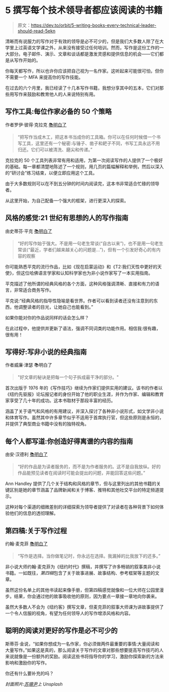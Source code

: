# 5 撰写每个技术领导者都应该阅读的书籍

> 原文：<https://dev.to/orbit/5-writing-books-every-technical-leader-should-read-5ekn>

清晰而有说服力的写作对于有效的领导是必不可少的，但是我们大多数人除了在大学里上过英语文学课之外，从来没有接受过任何培训。然而，写作是这份工作的一大部分。电子邮件、演示、文章和谈话都是激发灵感和提供信息的机会——它们都是从写作开始的。

你每天都写作，所以也许你应该把自己视为一名作家。这听起来可能很可怕，但你不需要一个 MFA 来提高你的写作技能。

在过去的六个月里，我已经读了十几本写作书籍，我想分享其中的五本，它们对那些用写作来鼓励和教育他人的人来说特别有用。

## 写作工具:每位作家必备的 50 个策略

作者罗伊·彼得·克拉克
[📚明白了](https://www.amazon.com/Writing-Tools-Essential-Strategies-Writer-ebook-dp-B000SEIW9E/dp/B000SEIW9E/)

> “把写作当成木工，把这本书当成你的工具箱。你可以在任何时候借一个书写工具，这里还有一个秘密:与锤子、凿子和耙子不同，书写工具永远不用归还。它们可以被清洗、磨尖和传递。”

克拉克的 50 个工具列表非常有用和适用，为第一次阅读写作的人提供了一个极好的基础。每一章都清楚地陈述了一个规则，用几页的篇幅解释和举例，然后以深入的“研讨会”练习结束，以便立即应用这个工具。

由于大多数规则可以在不到五分钟的时间内阅读完，这本书非常适合忙碌的领导者。

从这里开始，为自己配备一个强大的框架，进行更深入的探索。

## 风格的感觉:21 世纪有思想的人的写作指南

由史蒂芬·平克
[📚明白了](https://www.amazon.com/Sense-Style-Thinking-Persons-Writing-ebook/dp/B00INIYG74/)

> “好的写作始于强大。不是用一句老生常谈(“自古以来”)，也不是用一句老生常谈(“最近，学者们越来越关心的问题是...”)，但有一个引发好奇心的有内容的观察

你可能熟悉平克的流行作品，比如《现在启蒙运动》和《T2:我们天性中更好的天使》，但这位哈佛语言学家和认知科学家也为非小说作家写了一本实用指南。

平克描述了他所谓的经典风格的各个方面，这种风格强调清晰、直接和有力的语言，非常适合商务写作。

平克说:“经典风格的指导性隐喻是看世界。作者可以看到读者还没有注意到的东西，他调整读者的目光，让她自己也能看到。”

如果你能对你的作品说同样的话会怎么样？

在此过程中，他提供并更新了语法，强调不同词类的功能作用。相信我:很有趣，很有用！

## 写得好:写非小说的经典指南

作者威廉·津瑟
📚明白了

> "好文章的秘诀是把每一个句子拆成最干净的部分。"

首次出版于 1976 年的《写作技巧》继续为作家们提供实用的建议。该书的作者以《纽约先驱报》论坛报记者的身份开始了他的职业生涯，并作为作家、编辑和教育家享受了几十年的成功。这本书取材于那段丰富的经历。

涵盖了关于语气和风格的有用建议，并深入探讨了各种非小说形式，如文学非小说和体育写作。虽然其中许多章节似乎不适用于首席执行官，但这些原则是永恒的，并提供了典型商业书籍中没有的独特视角。

## 每个人都写道:你创造好得离谱的内容的指南

由安·汉德利
[📚明白了](https://www.amazon.com/Everybody-Writes-Go-Creating-Ridiculously-ebook/dp/B00LMB5P0G/)

> “好的作品是为读者服务的，而不是为作者服务的。这不是自我放纵。好的作品能预见读者在阅读时可能会提出的问题，并能回答这些问题。”

Ann Handley 提供了几个关于结构和风格的章节，但与这里列出的其他书籍的关键区别是她的章节涵盖了品牌新闻和关于博客、推特和其他社交平台的特定频道提示。

这种对每个渠道的细微差别的详细探索为领导者提供了对读者在各种背景下如何体验他们的信息的透彻理解。

## 第四稿:关于写作过程

约翰·麦克菲
[📚明白了](https://www.amazon.com/Draft-No-4-Writing-Process-ebook/dp/B06X18NHC1/)

> “写作是选择。当你做笔记时，你永远在选择。我漏掉的比我放下的还多。”

非小说大师约翰·麦克菲为《纽约时代》撰稿，并撰写了许多畅销的叙事类非小说书籍。一如既往，*第四稿*包含了关于故事进展、故事结构、参考框架等主题的文章。

虽然这份名单上的其他书读起来像手册，但第四稿感觉就像和一位大师在公园里漫步。结果，你会通过他的故事吸收他的原则，因为要点一章接一章地向你袭来。

虽然大多数人不会为《纽约客》撰写文章，但麦克菲的叙事大师课为讲故事提供了一个令人信服的视角，有望为任何领导人的写作增添风格和内容。

## 聪明的阅读对更好的写作是必不可少的

斯蒂芬·金说，“如果你想成为一名作家，你必须做两件最重要的事情:大量阅读和大量写作。”如果这是真的，那么阅读关于写作的文章对那些想要提高写作技巧的人来说就像是一份额外的奖励。阅读这些书将指导你的学习，激励你探索新的方法来影响和激励你的写作。

你还有什么要补充的吗？

*封面照片:[苏珊尹](https://unsplash.com/photos/2JIvboGLeho?utm_source=unsplash&utm_medium=referral&utm_content=creditCopyText)上 Unsplash*